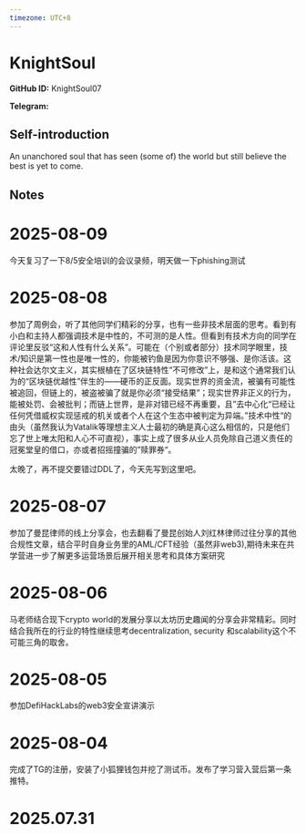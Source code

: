 ```yaml
---
timezone: UTC+8
---
```


# KnightSoul

**GitHub ID:** KnightSoul07

**Telegram:**

## Self-introduction

An unanchored soul that has seen (some of) the world but still believe the best is yet to come.

## Notes

<!-- Content_START -->
# 2025-08-09

今天复习了一下8/5安全培训的会议录频，明天做一下phishing测试

# 2025-08-08

参加了周例会，听了其他同学们精彩的分享，也有一些非技术层面的思考。看到有小白和主持人都强调技术是中性的，不可测的是人性。但看到有技术方向的同学在评论里反驳“这和人性有什么关系”。可能在（个别或者部分）技术同学眼里，技术/知识是第一性也是唯一性的，你能被钓鱼是因为你意识不够强、是你活该。这种社会达尔文主义，其实根植在了区块链特性“不可修改”上，是和这个通常我们认为的“区块链优越性”伴生的——硬币的正反面。现实世界的资金流，被骗有可能性被追回，但链上的，被盗被骗了就是你必须“接受结果”；现实世界非正义的行为，能被处罚、会被批判；而链上世界，是非对错已经不再重要，且”去中心化“已经让任何凭借威权实现惩戒的机关或者个人在这个生态中被判定为异端。”技术中性“的由头（虽然我认为Vatalik等理想主义人士最初的确是真心这么相信的，只是他们忘了世上唯太阳和人心不可直视），事实上成了很多从业人员免除自己道义责任的冠冕堂皇的借口，亦或者招摇撞骗的”赎罪券“。

太晚了，再不提交要错过DDL了，今天先写到这里吧。

# 2025-08-07

参加了曼昆律师的线上分享会，也去翻看了曼昆创始人刘红林律师过往分享的其他合规性文章，结合平时自身业务里的AML/CFT经验（虽然非web3),期待未来在共学营进一步了解更多运营场景后展开相关思考和具体方案研究

# 2025-08-06

马老师结合现下crypto world的发展分享以太坊历史趣闻的分享会非常精彩。同时结合我所在的行业的特性继续思考decentralization, security 和scalability这个不可能三角的取舍。

# 2025-08-05

参加DefiHackLabs的web3安全宣讲演示

# 2025-08-04

完成了TG的注册，安装了小狐狸钱包并挖了测试币。发布了学习营入营后第一条推特。


# 2025.07.31


<!-- Content_END -->
